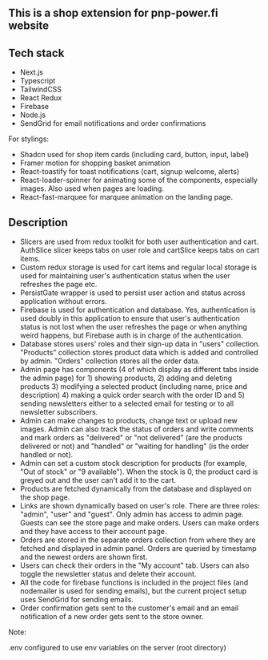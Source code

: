 
## This is a shop extension for pnp-power.fi website

## Tech stack

- Next.js
- Typescript
- TailwindCSS
- React Redux
- Firebase
- Node.js
- SendGrid for email notifications and order confirmations

For stylings:

- Shadcn used for shop item cards (including card, button, input, label)
- Framer motion for shopping basket animation
- React-toastify for toast notifications (cart, signup welcome, alerts)
- React-loader-spinner for animating some of the components, especially images. Also used when pages are loading.
- React-fast-marquee for marquee animation on the landing page.


## Description


- Slicers are used from redux toolkit for both user authentication and cart. AuthSlice slicer keeps tabs on user role and cartSlice keeps tabs on cart items.
- Custom redux storage is used for cart items and regular local storage is used for maintaining user's authentication status when the user refreshes the page etc.
- PersistGate wrapper is used to persist user action and status across application without errors.
- Firebase is used for authentication and database. Yes, authentication is used doubly in this application to ensure that user's authentication status is not lost when the user refreshes the page or when anything weird happens, but Firebase auth is in charge of the authentication.
- Database stores users' roles and their sign-up data in "users" collection. "Products" collection stores product data which is added and controlled by admin. "Orders" collection stores all the order data. 
- Admin page has components (4 of which display as different tabs inside the admin page) for 1) showing products, 2) adding and deleting products 3) modifying a selected product (including name, price and description) 4) making a quick order search with the order ID and 5) sending newsletters either to a selected email for testing or to all newsletter subscribers.
- Admin can make changes to products, change text or upload new images. Admin can also track the status of orders and write comments and mark orders as "delivered" or "not delivered" (are the products delivered or not) and "handled" or "waiting for handling" (is the order handled or not).
- Admin can set a custom stock description for products (for example, "Out of stock" or "9 available"). When the stock is 0, the product card is greyed out and the user can't add it to the cart.
- Products are fetched dynamically from the database and displayed on the shop page.
- Links are shown dynamically based on user's role. There are three roles: "admin", "user" and "guest". Only admin has access to admin page. Guests can see the store page and make orders. Users can make orders and they have access to their account page.
- Orders are stored in the separate orders collection from where they are fetched and displayed in admin panel. Orders are queried by timestamp and the newest orders are shown first.
- Users can check their orders in the "My account" tab. Users can also toggle the newsletter status and delete their account.
- All the code for firebase functions is included in the project files (and nodemailer is used for sending emails), but the current project setup uses SendGrid for sending emails. 
- Order confirmation gets sent to the customer's email and an email notification of a new order gets sent to the store owner.

Note:

.env configured to use env variables on the server (root directory)